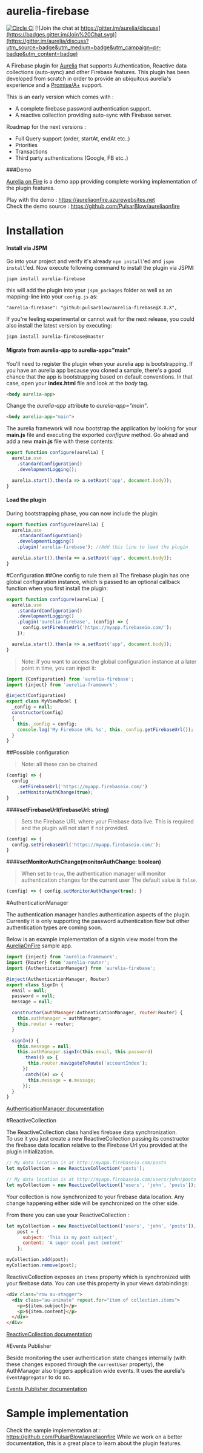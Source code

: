 # aurelia-firebase

 [![Circle CI](https://circleci.com/gh/PulsarBlow/aurelia-firebase/tree/master.svg?style=svg)](https://circleci.com/gh/PulsarBlow/aurelia-firebase/tree/master)   [![Join the chat at https://gitter.im/aurelia/discuss](https://badges.gitter.im/Join%20Chat.svg)](https://gitter.im/aurelia/discuss?utm_source=badge&utm_medium=badge&utm_campaign=pr-badge&utm_content=badge)

A Firebase plugin for [Aurelia](http://aurelia.io/) that supports Authentication, Reactive data collections (auto-sync) and other Firebase features. This plugin has been developed from scratch in order to provide an ubiquitous aurelia's experience and a [Promise/A+](https://promisesaplus.com/) support.

This is an early version which comes with :

- A complete firebase password authentication support.
- A reactive collection providing auto-sync with Firebase server.

Roadmap for the next versions :
 
* Full Query support (order, startAt, endAt etc..)
* Priorities
* Transactions
* Third party authentications (Google, FB etc..)

###Demo

[Aurelia on Fire](https://github.com/PulsarBlow/aureliaonfire) is a demo app providing complete working implementation of the plugin features.

Play with the demo : https://aureliaonfire.azurewebsites.net  
Check the demo source : https://github.com/PulsarBlow/aureliaonfire

# Installation


#### Install via JSPM
Go into your project and verify it's already `npm install`'ed and `jspm install`'ed. Now execute following command to install the plugin via JSPM:

```
jspm install aurelia-firebase
```

this will add the plugin into your `jspm_packages` folder as well as an mapping-line into your `config.js` as:

```
"aurelia-firebase": "github:pulsarblow/aurelia-firebase@X.X.X",
```

If you're feeling experimental or cannot wait for the next release, you could also install the latest version by executing:
```
jspm install aurelia-firebase@master
```


#### Migrate from aurelia-app to aurelia-app="main"
You'll need to register the plugin when your aurelia app is bootstrapping. If you have an aurelia app because you cloned a sample, there's a good chance that the app is bootstrapping based on default conventions. In that case, open your **index.html** file and look at the *body* tag.
``` html
<body aurelia-app>
```
Change the *aurelia-app* attribute to *aurelia-app="main"*.
``` html
<body aurelia-app="main">
```
The aurelia framework will now bootstrap the application by looking for your **main.js** file and executing the exported *configure* method. Go ahead and add a new **main.js** file with these contents:

``` javascript
export function configure(aurelia) {
  aurelia.use
    .standardConfiguration()
    .developmentLogging();

  aurelia.start().then(a => a.setRoot('app', document.body));
}
```

#### Load the plugin
During bootstrapping phase, you can now include the plugin:

``` javascript
export function configure(aurelia) {
  aurelia.use
    .standardConfiguration()
    .developmentLogging()
    .plugin('aurelia-firebase'); //Add this line to load the plugin

  aurelia.start().then(a => a.setRoot('app', document.body));
}
```

#Configuration
##One config to rule them all
The firebase plugin has one global configuration instance, which is passed to an optional callback function when you first install the plugin:  

``` javascript
export function configure(aurelia) {
  aurelia.use
    .standardConfiguration()
    .developmentLogging()
    .plugin('aurelia-firebase', (config) => {
      config.setFirebaseUrl('https://myapp.firebaseio.com/');
    });

  aurelia.start().then(a => a.setRoot('app', document.body));
}
```

> Note: if you want to access the global configuration instance at a later point in time, you can inject it:

```javascript
import {Configuration} from 'aurelia-firebase';
import {inject} from 'aurelia-framework';

@inject(Configuration)
export class MyViewModel {
  _config = null;
  constructor(config)
  {
    this._config = config;
    console.log('My Firebase URL %s', this._config.getFirebaseUrl());
  }
}
```

##Possible configuration  

> Note: all these can be chained

``` javascript
(config) => { 
  config
    .setFirebaseUrl('https://myapp.firebaseio.com/')
    .setMonitorAuthChange(true);
}
```

####**setFirebaseUrl(firebaseUrl: string)**
> Sets the Firebase URL where your Firebase data live.
> This is required and the plugin will not start if not provided.

``` javascript
(config) => {
  config.setFirebaseUrl('https://myapp.firebaseio.com/');
}
```
####**setMonitorAuthChange(monitorAuthChange: boolean)**
> When set to `true`, the authentication manager will monitor authentication changes for the current user 
The default value is `false`.
``` javascript
(config) => { config.setMonitorAuthChange(true); }
```

#AuthenticationManager

The authentication manager handles authentication aspects of the plugin.
Currently it is only supporting the password authentication flow but other authentication types are coming soon.

Below is an example implementation of a signin view model from the [AureliaOnFire](https://github.com/PulsarBlow/aureliaonfire) sample app.

``` javascript
import {inject} from 'aurelia-framework';
import {Router} from 'aurelia-router';
import {AuthenticationManager} from 'aurelia-firebase';

@inject(AuthenticationManager, Router)
export class SignIn {
  email = null;
  password = null;
  message = null;

  constructor(authManager:AuthenticationManager, router:Router) {
    this.authManager = authManager;
    this.router = router;
  }

  signIn() {
    this.message = null;
    this.authManager.signIn(this.email, this.password)
      .then(() => {
        this.router.navigateToRoute('accountIndex');
      })
      .catch((e) => {
        this.message = e.message;
      });
  }
}
```

[AuthenticationManager documentation](doc/authentication-manager.md)
 
#ReactiveCollection

The ReactiveCollection class handles firebase data synchronization.  
To use it you just create a new ReactiveCollection passing its constructor the firebase data location relative to the Firebase Url you provided at the plugin initialization.
``` javascript
// My data location is at http://myapp.firebaseio.com/posts
let myCollection = new ReactiveCollection('posts');

// My data location is at http://myapp.firebaseio.com/users/john/posts
let myCollection = new ReactiveCollection(['users', 'john', 'posts']);
```

Your collection is now synchronized to your firebase data location. Any change happening either side will be synchronized on the other side.

From there you can use your ReactiveCollection :
``` javascript
let myCollection = new ReactiveCollection(['users', 'john', 'posts']),
    post = {
	  subject: 'This is my post subject',
	  content: 'A super coool post content'
    };

myCollection.add(post);
myCollection.remove(post);
```

ReactiveCollection exposes an `items` property which is synchronized with your firebase data.
You can use this property in your views databindings:

```html
<div class="row au-stagger">
  <div class="au-animate" repeat.for="item of collection.items">
    <p>${item.subject}</p>
    <p>${item.content}</p>
  </div>
</div>
```

[ReactiveCollection documentation](doc/reactive-collection.md)

#Events Publisher

Beside monitoring the user authentication state changes internally (with these changes exposed through the `currentUser` property), the AuthManager also triggers application wide events.
It uses the aurelia's `EventAggregator` to do so.

[Events Publisher documentation](doc/events-publisher.md)

# Sample implementation

Check the sample implementation at : https://github.com/PulsarBlow/aureliaonfire
While we work on a better documentation, this is a great place to learn about the plugin features.
